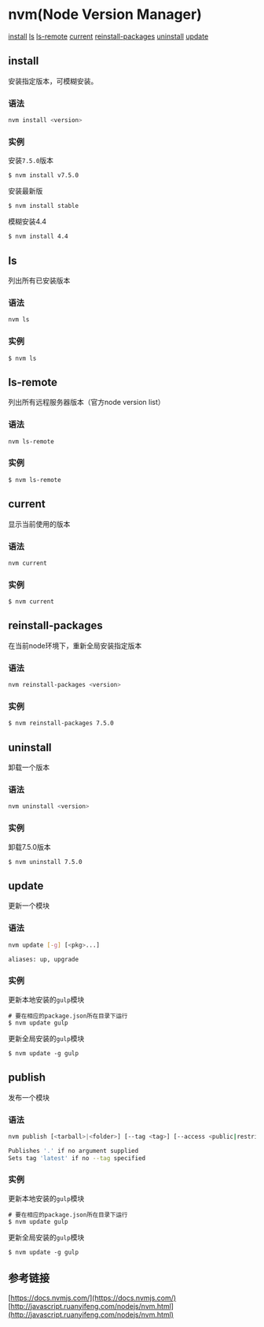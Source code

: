 
# nvm(Node Version Manager)

[install](#install) [ls](#ls) [ls-remote](#ls-remote) [current](#current) [reinstall-packages](#reinstall-packages) [uninstall](#uninstall) [update](#update) 


## install

安装指定版本，可模糊安装。

### 语法
```Bash
nvm install <version>
```

### 实例

安装`7.5.0`版本
```
$ nvm install v7.5.0
```

安装最新版
```
$ nvm install stable
```

模糊安装4.4
```
$ nvm install 4.4
```

## ls

列出所有已安装版本

### 语法
```Bash
nvm ls
```

### 实例

```
$ nvm ls
```

## ls-remote

列出所有远程服务器版本（官方node version list）

### 语法
```Bash
nvm ls-remote
```

### 实例

```
$ nvm ls-remote
```

## current

显示当前使用的版本

### 语法
```Bash
nvm current
```

### 实例

```
$ nvm current
```

## reinstall-packages

在当前node环境下，重新全局安装指定版本

### 语法
```Bash
nvm reinstall-packages <version>
```

### 实例

```
$ nvm reinstall-packages 7.5.0
```

## uninstall

卸载一个版本

### 语法
```Bash
nvm uninstall <version>
```

### 实例

卸载7.5.0版本
```
$ nvm uninstall 7.5.0
```


## update

更新一个模块

### 语法
```Bash
nvm update [-g] [<pkg>...]

aliases: up, upgrade
```

### 实例

更新本地安装的`gulp`模块
```
# 要在相应的package.json所在目录下运行
$ nvm update gulp
```

更新全局安装的`gulp`模块
```
$ nvm update -g gulp
```

## publish

发布一个模块

### 语法

```Bash
nvm publish [<tarball>|<folder>] [--tag <tag>] [--access <public|restricted>]

Publishes '.' if no argument supplied
Sets tag 'latest' if no --tag specified
```

### 实例

更新本地安装的`gulp`模块

```
# 要在相应的package.json所在目录下运行
$ nvm update gulp
```

更新全局安装的`gulp`模块

```
$ nvm update -g gulp
```

## 参考链接

[https://docs.nvmjs.com/](https://docs.nvmjs.com/)  
[http://javascript.ruanyifeng.com/nodejs/nvm.html](http://javascript.ruanyifeng.com/nodejs/nvm.html)  
